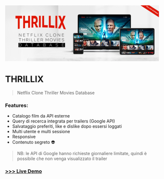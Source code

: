![Thrillix](https://github.com/giusene/Thrillix/blob/main/img/thrillix.png)
# THRILLIX
>Netflix Clone Thriller Movies Database
### Features:
- Catalogo film da API esterne
- Query di recerca integrata per trailers (Google API)
- Salvataggio preferiti, like e dislike dopo essersi loggati
- Multi utente e multi sessione
- Responsive
- Contenuto segreto 👽

>NB: le API di Google hanno richieste giornaliere limitate, quindi è possibile che non venga visualizzato il trailer

### [>>> Live Demo](https://giusene.github.io/Thrillix/)